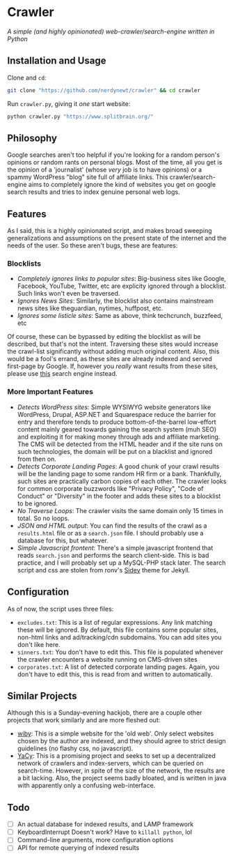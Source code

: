 # Crawler

_A simple (and highly opinionated) web-crawler/search-engine written in Python_

## Installation and Usage

Clone and `cd`:
```bash
git clone "https://github.com/nerdynewt/crawler" && cd crawler
```

Run `crawler.py`, giving it _one_ start website:
```bash
python crawler.py "https://www.splitbrain.org/"
```

## Philosophy

Google searches aren't too helpful if you're looking for a random person's opinions or random rants on personal blogs. Most of the time, all you get is the opinion of a 'journalist' (whose _very_ job is to have opinions) or a spammy WordPress "blog" site full of affiliate links. This crawler/search-engine aims to completely ignore the kind of websites you get on google search results and tries to index genuine personal web logs.

## Features

As I said, this is a highly opinionated script, and makes broad sweeping generalizations and assumptions on the present state of the internet and the needs of the user. So these aren't bugs, these are features:

### Blocklists

- *Completely ignores links to popular sites*: Big-business sites like Google, Facebook, YouTube, Twitter, etc are explicity ignored through a blocklist. Such links won't even be traversed.
- *Ignores News Sites*: Similarly, the blocklist also contains mainstream news sites like theguardian, nytimes, huffpost, etc.
- *Ignores _some_ listicle sites*: Same as above, think techcrunch, buzzfeed, etc

Of course, these can be bypassed by editing the blocklist as will be described, but that's not the intent. Traversing these sites would increase the crawl-list significantly without adding much original content. Also, this would be a fool's errand, as these sites are already indexed and served first-page by Google. If, however you _really_ want results from these sites, please use [this](https://google.com) search engine instead.

### More Important Features

- *Detects WordPress sites*: Simple WYSIWYG website generators like WordPress, Drupal, ASP.NET and Squarespace reduce the barrier for entry and therefore tends to produce bottom-of-the-barrel low-effort content mainly geared towards gaining the search system (muh SEO) and exploiting it for making money through ads and affiliate marketing. The CMS will be detected from the HTML header and if the site runs on such technologies, the domain will be put on a blacklist and ignored from then on.
- *Detects Corporate Landing Pages*: A good chunk of your crawl results will be the landing page to some random HR firm or a bank. Thankfully, such sites are practically carbon copies of each other. The crawler looks for common corporate buzzwords like "Privacy Policy", "Code of Conduct" or "Diversity" in the footer and adds these sites to a blocklist to be ignored.
- *No Traverse Loops*: The crawler visits the same domain only 15 times in total. So no loops.
- *JSON and HTML output*: You can find the results of the crawl as a `results.html` file or as a `search.json` file. I should probably use a database for this, but whatever.
- *Simple Javascript frontent*: There's a simple javascript frontend that reads `search.json` and performs the search client-side. This is bad practice, and I will probably set up a MySQL-PHP stack later. The search script and css are stolen from ronv's [Sidey](https://github.com/ronv/sidey) theme for Jekyll.

## Configuration

As of now, the script uses three files:

- `excludes.txt`: This is a list of regular expressions. Any link matching these will be ignored. By default, this file contains some popular sites, non-html links and ad/tracking/cdn subdomains. You can add sites you don't like here.
- `sinners.txt`: You don't have to edit this. This file is populated whenever the crawler encounters a website running on CMS-driven sites
- `corporates.txt`: A list of detected corporate landing pages. Again, you don't have to edit this, this is read from and written to automatically.

## Similar Projects

Although this is a Sunday-evening hackjob, there are a couple other projects that work similarly and are more fleshed out:

- [wiby](https://wiby.me): This is a simple website for the 'old web'. Only select websites chosen by the author are indexed, and they should agree to strict design guidelines (no flashy css, no javascript).
- [YaCy](https://yacy.net): This is a promising project and seeks to set up a decentralized network of crawlers and index-servers, which can be queried on search-time. However, in spite of the size of the network, the results are a bit lacking. Also, the project seems badly bloated, and is written in java with apparently only a confusing web-interface.

## Todo

- [ ] An actual database for indexed results, and LAMP framework
- [ ] KeyboardInterrupt Doesn't work? Have to `killall python`, lol
- [ ] Command-line arguments, more configuration options
- [ ] API for remote querying of indexed results
